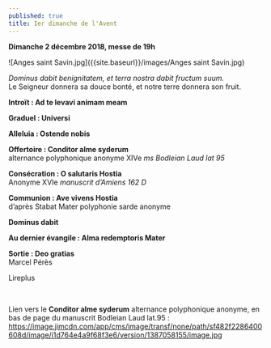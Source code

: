```yaml
---
published: true
title: Ier dimanche de l'Avent
---
```

**Dimanche 2 décembre 2018, messe de 19h**

![Anges saint Savin.jpg]({{site.baseurl}}/images/Anges saint Savin.jpg)


*Dominus dabit benignitatem, et terra nostra dabit fructum suum.*  
Le Seigneur donnera sa douce bonté, et notre terre donnera son fruit.

**Introït : Ad te levavi animam meam**  

**Graduel : Universi**  

**Alleluia : Ostende nobis**  

**Offertoire : Conditor alme syderum**  
alternance polyphonique anonyme XIVe *ms Bodleian Laud lat 95*

**Consécration : O salutaris Hostia**  
Anonyme XVIe *manuscrit d’Amiens 162 D*

**Communion : Ave vivens Hostia**  
d’après Stabat Mater polyphonie sarde anonyme

**Dominus dabit**  

**Au dernier évangile : Alma redemptoris Mater**

**Sortie : Deo gratias**  
Marcel Pérès

Lireplus

&nbsp;

Lien vers le **Conditor alme syderum** alternance polyphonique anonyme, en bas de page du manuscrit Bodleian Laud lat.95 : https://image.jimcdn.com/app/cms/image/transf/none/path/sf482f2286400608d/image/i1d764e4a9f68f3e6/version/1387058155/image.jpg
